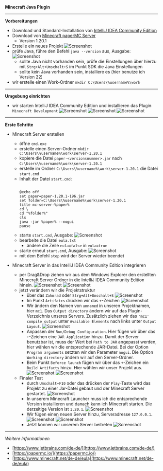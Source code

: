 **Minecraft Java Plugin**

---

**Vorbereitungen**

- Download und Standard-Installation von [IntelliJ IDEA Community Edition](https://www.jetbrains.com/de-de/idea/download/)
- Download von [Minecraft paperMC Server](https://papermc.io/downloads/all)
  - Version 1.20.1
- Erstelle ein neues Projekt
  ![Screenshot](https://github.com/dr-woitschek/minecraft/blob/main/JavaEdition/Plugins/Umgebung/Bilder/IntelliJ_IDEA_04.jpg)
- prüfe Java, führe den Befehl `java --version` aus, Ausgabe:
  ![Screenshot](https://github.com/dr-woitschek/minecraft/blob/main/JavaEdition/Plugins/Umgebung/Bilder/cmd_java_version.jpg)
  - sollte Java nicht vorhanden sein, prüfe die Einstellungen über hierzu mit `Strg+Alt+Umschalt+S` im Punkt SDK die Java Einstellungen
  - sollte kein Java vorhanden sein, installiere es (hier benutze ich Version 22)
- wir erstelle einen Work-Ordner `mkdir C:\Users\%username%\work`

---

**Umgebung einrichten**

- wir starten IntelliJ IDEA Community Edition und installieren das Plugin `Minecraft Development`
  ![Screenshot](https://github.com/dr-woitschek/minecraft/blob/main/JavaEdition/Plugins/Umgebung/Bilder/IntelliJ_IDEA_01.jpg)
  ![Screenshot](https://github.com/dr-woitschek/minecraft/blob/main/JavaEdition/Plugins/Umgebung/Bilder/IntelliJ_IDEA_02.jpg)
  ![Screenshot](https://github.com/dr-woitschek/minecraft/blob/main/JavaEdition/Plugins/Umgebung/Bilder/IntelliJ_IDEA_03.jpg)

---

**Erste Schritte**

- Minecraft Server erstellen
  - öffne `cmd.exe`
  - erstelle einen Server-Ordner `mkdir C:\Users\%username%\work\server-1.20.1`
  - kopiere die Datei `paper-<versionsnummer>.jar` nach `C:\Users\%username%\work\server-1.20.1`
  - erstelle im Ordner `C:\Users\%username%\work\server-1.20.1` die Datei `start.cmd`
  - Inhalt der Datei `start.cmd`:
    ```
    
    @echo off
    set paper=paper-1.20.1-196.jar
    set folder=C:\Users\%username%\work\server-1.20.1
    title mc-server-%paper%
    cd \
    cd "%folder%"
    cls
    java -jar %paper% --nogui
    pause
    
    ```
  - starte `start.cmd`, Ausgabe:
    ![Screenshot](https://github.com/dr-woitschek/minecraft/blob/main/JavaEdition/Plugins/Umgebung/Bilder/ausgabe_start_cmd1.jpg)
  - bearbeite die Datei `eula.txt`
    - ändere die Zeile `eula=false` in `eula=true`
  - starte erneut `start.cmd`, Ausgabe:
    ![Screenshot](https://github.com/dr-woitschek/minecraft/blob/main/JavaEdition/Plugins/Umgebung/Bilder/ausgabe_start_cmd2.jpg)
  - mit dem Befehl `stop` wird der Server wieder beendet

- Minecraft Server in das IntelliJ IDEA Community Edition integrieren
  - per Drag&Drop ziehen wir aus dem Windows Explorer den erstellten Minecraft Server Ordner in die IntelliJ IDEA Community Edition hinein.
    ![Screenshot](https://github.com/dr-woitschek/minecraft/blob/main/JavaEdition/Plugins/Umgebung/Bilder/IntelliJ_IDEA_05.jpg)
    ![Screenshot](https://github.com/dr-woitschek/minecraft/blob/main/JavaEdition/Plugins/Umgebung/Bilder/IntelliJ_IDEA_06.jpg)
  - jetzt verändern wir die Projektstruktur
    - über das `Zahnrad` oder `Strg+Alt+Umschalt+S`
	  ![Screenshot](https://github.com/dr-woitschek/minecraft/blob/main/JavaEdition/Plugins/Umgebung/Bilder/IntelliJ_IDEA_07.jpg)
    - Im Punkt `Artifatcs` drücken wir das `+`-Zeichen
	  ![Screenshot](https://github.com/dr-woitschek/minecraft/blob/main/JavaEdition/Plugins/Umgebung/Bilder/IntelliJ_IDEA_08.jpg)
    - Wir ändern den Namen von `unnamed` in unseren Projektnamen, hier `mc1`. Das `Output directory` ändern wir auf das Plugin-Verzeichnis unseres Servers. Zusätzlich ziehen wir das `'mc1' compile output` unter `Available Elements` nach links unter `Output Layout`.
      ![Screenshot](https://github.com/dr-woitschek/minecraft/blob/main/JavaEdition/Plugins/Umgebung/Bilder/IntelliJ_IDEA_09.jpg)
    - Anpassen der `Run/Debug Configuration`. Hier fügen wir über das `+`-Zeichen eine `JAR Application` hinzu. Damit der Server benutzbar ist, muss der Wert bei `Path to JAR` angepasst werden, hier wählen wir die entsprechende JAR-Datei. Bei der Option `Program arguments` setzten wir den Parameter `nogui`. Die Option `Working directory` ändern wir auf den Server-Ordner.
    - Beim Punkt `Beforce launch` fügen wir über das `+`-Zeichen ein `Build Artifacts` hinzu. Hier wählen wir unser Projekt aus.
	  ![Screenshot](https://github.com/dr-woitschek/minecraft/blob/main/JavaEdition/Plugins/Umgebung/Bilder/IntelliJ_IDEA_10.jpg)
	  ![Screenshot](https://github.com/dr-woitschek/minecraft/blob/main/JavaEdition/Plugins/Umgebung/Bilder/IntelliJ_IDEA_11.jpg)
  - Finaler Test
    - durch `Umschalt+F10` oder das drücken der `Play`-Taste wird das Projekt zu einer Jar-Datei gebaut und der Minecraft Server gestartet.
      ![Screenshot](https://github.com/dr-woitschek/minecraft/blob/main/JavaEdition/Plugins/Umgebung/Bilder/IntelliJ_IDEA_12.jpg)
    - In unserem Minecraft Launcher muss ich die entsprechende Version installieren und danach kann ich Minecraft starten. Die derzeitige Version ist `1.20.1`.
      ![Screenshot](https://github.com/dr-woitschek/minecraft/blob/main/JavaEdition/Plugins/Umgebung/Bilder/mc01.jpg)
	- Wir fügen einen neuen Server hinzu, Serveradresse `127.0.0.1`.
	  ![Screenshot](https://github.com/dr-woitschek/minecraft/blob/main/JavaEdition/Plugins/Umgebung/Bilder/mc02.jpg)
      ![Screenshot](https://github.com/dr-woitschek/minecraft/blob/main/JavaEdition/Plugins/Umgebung/Bilder/mc03.jpg)
    - Jetzt können wir unserem Server beitreten
      ![Screenshot](https://github.com/dr-woitschek/minecraft/blob/main/JavaEdition/Plugins/Umgebung/Bilder/mc04.jpg)

---

_Weitere Informationen_
- [https://www.jetbrains.com/de-de/](https://www.jetbrains.com/de-de/)
- [https://papermc.io/](https://papermc.io/)
- [https://www.minecraft.net/de-de/eula](https://www.minecraft.net/de-de/eula)
